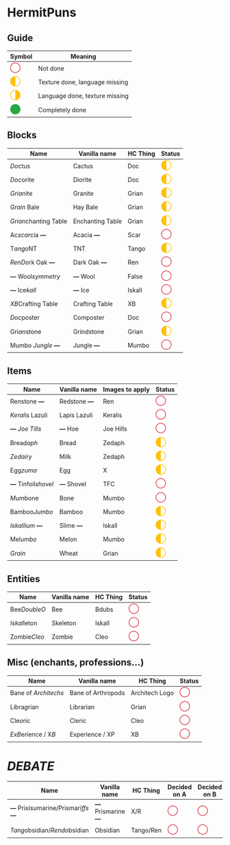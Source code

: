 # HermitPuns

## Guide
|Symbol|Meaning|
|------|-------|
|![Unchecked box](unchecked.svg)|Not done|
|![Box only checked on the left](texture.svg)|Texture done, language missing|
|![Box only checked on the right](language.svg)|Language done, texture missing|
|![Checked box](checked.svg)|Completely done|

## Blocks
|Name|Vanilla name|HC Thing|Status|
|----|------------|--------|------|
|*Do*ctus|Cactus|Doc|![Box only checked on the left](texture.svg)|
|*Doc*orite|Diorite|Doc|![Box only checked on the left](texture.svg)|
|*Grian*ite|Granite|Grian|![Box only checked on the left](texture.svg)|
|*Grain* Bale|Hay Bale|Grian|![Box only checked on the left](texture.svg)|
|*Gria*nchanting Table|Enchanting Table|Grian|![Box only checked on the left](texture.svg)|
|Ac*scar*cia **—**|Acacia **—**|Scar|![Unchecked box](unchecked.svg)|
|T*ango*NT|TNT|Tango|![Box only checked on the left](texture.svg)|
|*RenDo*rk Oak **—**|Dark Oak **—**|Ren|![Unchecked box](unchecked.svg)|
|**—** Wool*symmetry*|**—** Wool|False|![Unchecked box](unchecked.svg)|
|**—** Ice*kall*|**—** Ice|Iskall|![Unchecked box](unchecked.svg)|
|*XB*Crafting Table|Crafting Table|XB|![Box only checked on the left](texture.svg)|
|*Doc*poster|Composter|Doc|![Unchecked box](unchecked.svg)|
|Gri*an*stone|Grindstone|Grian|![Box only checked on the left](texture.svg)|
|Mumbo *Jungle* **—**|Jungle **—**|Mumbo|![Unchecked box](unchecked.svg)

## Items
|Name|Vanilla name|Images to apply|Status|
|----|------------|---------------|------|
|Re*n*stone **—**|Redstone **—**|Ren|![Unchecked box](unchecked.svg)|
|*Keral*is Lazuli|Lapis Lazuli|Keralis|![Unchecked box](unchecked.svg)|
|**—** *Joe Tills*|**—** Hoe|Joe Hills|![Unchecked box](unchecked.svg)|
|Bread*aph*|Bread|Zedaph|![Box only checked on the left](texture.svg)|
|*Zedairy*|Milk|Zedaph|![Box only checked on the left](texture.svg)|
|Egg*zuma*|Egg|X|![Box only checked on the left](texture.svg)|
|**—** Tinfoil*shovel*|**—** Shovel|TFC|![Unchecked box](unchecked.svg)|
|*Mum*bone|Bone|Mumbo|![Unchecked box](unchecked.svg)|
|Bamboo*Jumbo*|Bamboo|Mumbo|![Box only checked on the left](texture.svg)|
|*Iskallium* **—**|Slime **—**|Iskall|![Box only checked on the left](texture.svg)|
|Mel*umbo*|Melon|Mumbo|![Box only checked on the left](texture.svg)|
|*Grain*|Wheat|Grian|![Box only checked on the left](texture.svg)|

## Entities
|Name|Vanilla name|HC Thing|Status|
|----|------------|--------|------|
|Bee*DoubleO*|Bee|Bdubs|![Unchecked box](unchecked.svg)|
|*Iskal*leton|Skeleton|Iskall|![Unchecked box](unchecked.svg)|
|Zombie*Cleo*|Zombie|Cleo|![Unchecked box](unchecked.svg)|

## Misc (enchants, professions...)
|Name|Vanilla name|HC Thing|Status|
|----|------------|--------|------|
|Bane of *Architechs*|Bane of Arthropods|Architech Logo|![Unchecked box](unchecked.svg)|
|Libra*g*rian|Librarian|Grian|![Unchecked box](unchecked.svg)|
|Cle*o*ric|Cleric|Cleo|![Unchecked box](unchecked.svg)|
|*ExB*erience / X*B*|Experience / XP|XB|![Unchecked box](unchecked.svg)

# ***DEBATE***
|Name|Vanilla name|HC Thing|Decided on A|Decided on B|
|----|------------|--------|------------|------------|
|**—** Pri*xisu*marine/Prismari*ffs* **—**|**—** Prismarine **—**|X/R|![Unchecked box](unchecked.svg)|![Unchecked box](unchecked.svg)|
|*Tang*obsidian/*Rendo*bsidian|Obsidian|Tango/Ren|![Unchecked box](unchecked.svg)|![Unchecked box](unchecked.svg)|